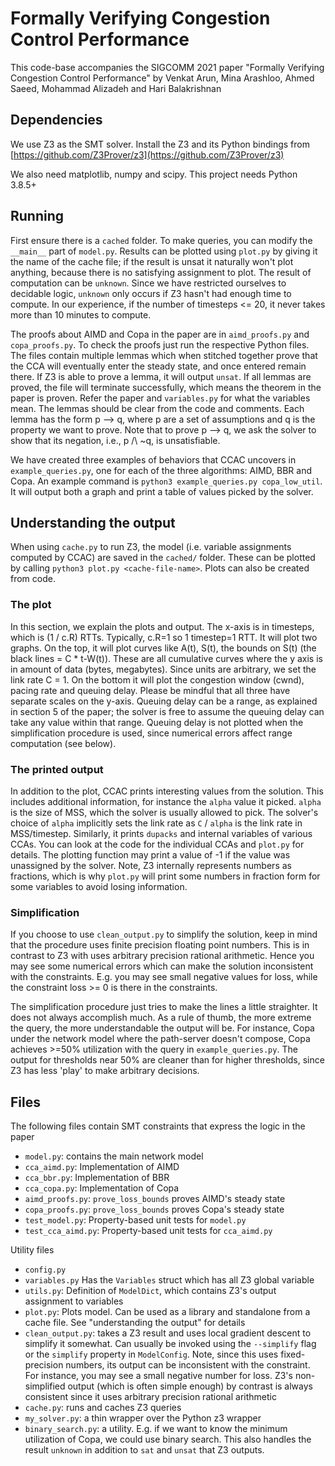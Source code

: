 # Formally Verifying Congestion Control Performance

This code-base accompanies the SIGCOMM 2021 paper "Formally Verifying Congestion Control Performance" by Venkat Arun, Mina Arashloo, Ahmed Saeed, Mohammad Alizadeh and Hari Balakrishnan

## Dependencies

We use Z3 as the SMT solver. Install the Z3 and its Python bindings from [https://github.com/Z3Prover/z3](https://github.com/Z3Prover/z3)

We also need matplotlib, numpy and scipy. This project needs Python 3.8.5+

## Running

First ensure there is a `cached` folder. To make queries, you can modify the `__main__` part of `model.py`. Results can be plotted using `plot.py` by giving it the name of the cache file; if the result is unsat it naturally won't plot anything, because there is no satisfying assignment to plot. The result of computation can be `unknown`. Since we have restricted ourselves to decidable logic, `unknown` only occurs if Z3 hasn't had enough time to compute. In our experience, if the number of timesteps <= 20, it never takes more than 10 minutes to compute.

The proofs about AIMD and Copa in the paper are in `aimd_proofs.py` and `copa_proofs.py`. To check the proofs just run the respective Python files. The files contain multiple lemmas which when stitched together prove that the CCA will eventually enter the steady state, and once entered remain there. If Z3 is able to prove a lemma, it will output `unsat`. If all lemmas are proved, the file will terminate successfully, which means the theorem in the paper is proven. Refer the paper and `variables.py` for what the variables mean. The lemmas should be clear from the code and comments. Each lemma has the form p —> q, where p are a set of assumptions and q is the property we want to prove. Note that to prove p —> q, we ask the solver to show that its negation, i.e., p /\ ~q, is unsatisfiable.

We have created three examples of behaviors that CCAC uncovers in `example_queries.py`, one for each of the three algorithms: AIMD, BBR and Copa. An example command is `python3 example_queries.py copa_low_util`. It will output both a graph and print a table of values picked by the solver.

## Understanding the output

When using `cache.py` to run Z3, the model (i.e. variable assignments computed by CCAC) are saved in the `cached/` folder. These can be plotted by calling `python3 plot.py <cache-file-name>`. Plots can also be created from code.

### The plot
In this section, we explain the plots and output. The x-axis is in timesteps, which is (1 / c.R) RTTs. Typically, c.R=1 so 1 timestep=1 RTT. It will plot two graphs. On the top, it will plot curves like A(t), S(t), the bounds on S(t) (the black lines = C * t-W(t)). These are all cumulative curves where the y axis is in amount of data (bytes, megabytes). Since units are arbitrary, we set the link rate C = 1. On the bottom it will plot the congestion window (cwnd), pacing rate and queuing delay. Please be mindful that all three have separate scales on the y-axis. Queuing delay can be a range, as explained in section 5 of the paper; the solver is free to assume the queuing delay can take any value within that range. Queuing delay is not plotted when the simplification procedure is used, since numerical errors affect range computation (see below).

### The printed output
In addition to the plot, CCAC prints interesting values from the solution. This includes additional information, for instance the `alpha` value it picked. `alpha` is the size of MSS, which the solver is usually allowed to pick. The solver's choice of `alpha` implicitly sets the link rate as `C` / `alpha` is the link rate in MSS/timestep. Similarly, it prints `dupacks` and internal variables of various CCAs. You can look at the code for the individual CCAs and `plot.py` for details. The plotting function may print a value of -1 if the value was unassigned by the solver. Note, Z3 internally represents numbers as fractions, which is why `plot.py` will print some numbers in fraction form for some variables to avoid losing information.

### Simplification
If you choose to use `clean_output.py` to simplify the solution, keep in mind that the procedure uses finite precision floating point numbers. This is in contrast to Z3 with uses arbitrary precision rational arithmetic. Hence you may see some numerical errors which can make the solution inconsistent with the constraints. E.g. you may see small negative values for loss, while the constraint loss >= 0 is there in the constraints.

The simplification procedure just tries to make the lines a little straighter. It does not always accomplish much. As a rule of thumb, the more extreme the query, the more understandable the output will be. For instance, Copa under the network model where the path-server doesn't compose, Copa achieves >=50% utilization with the query in `example_queries.py`. The output for thresholds near 50% are cleaner than for higher thresholds, since Z3 has less 'play' to make arbitrary decisions.


## Files

The following files contain SMT constraints that express the logic in the paper

* `model.py`: contains the main network model
* `cca_aimd.py`: Implementation of AIMD
* `cca_bbr.py`: Implementation of BBR
* `cca_copa.py`: Implementation of Copa
* `aimd_proofs.py`: `prove_loss_bounds` proves AIMD's steady state
* `copa_proofs.py`: `prove_loss_bounds` proves Copa's steady state
* `test_model.py`: Property-based unit tests for `model.py`
* `test_cca_aimd.py`: Property-based unit tests for `cca_aimd.py`

Utility files

* `config.py`
* `variables.py` Has the `Variables` struct which has all Z3 global variable
* `utils.py`: Definition of `ModelDict`, which contains Z3's output assignment to variables
* `plot.py`: Plots model. Can be used as a library and standalone from a cache file. See "understanding the output" for details
* `clean_output.py`: takes a Z3 result and uses local gradient descent to simplify it somewhat. Can usually be invoked using the `--simplify` flag or the `simplify` property in `ModelConfig`. Note, since this uses fixed-precision numbers, its output can be inconsistent with the constraint. For instance, you may see a small negative number for loss. Z3's non-simplified output (which is often simple enough) by contrast is always consistent since it uses arbitrary precision rational arithmetic
* `cache.py`: runs and caches Z3 queries
* `my_solver.py`: a thin wrapper over the Python z3 wrapper
* `binary_search.py`: a utility. E.g. if we want to know the minimum utilization of Copa, we could use binary search. This also handles the result `unknown` in addition to `sat` and `unsat` that Z3 outputs.
